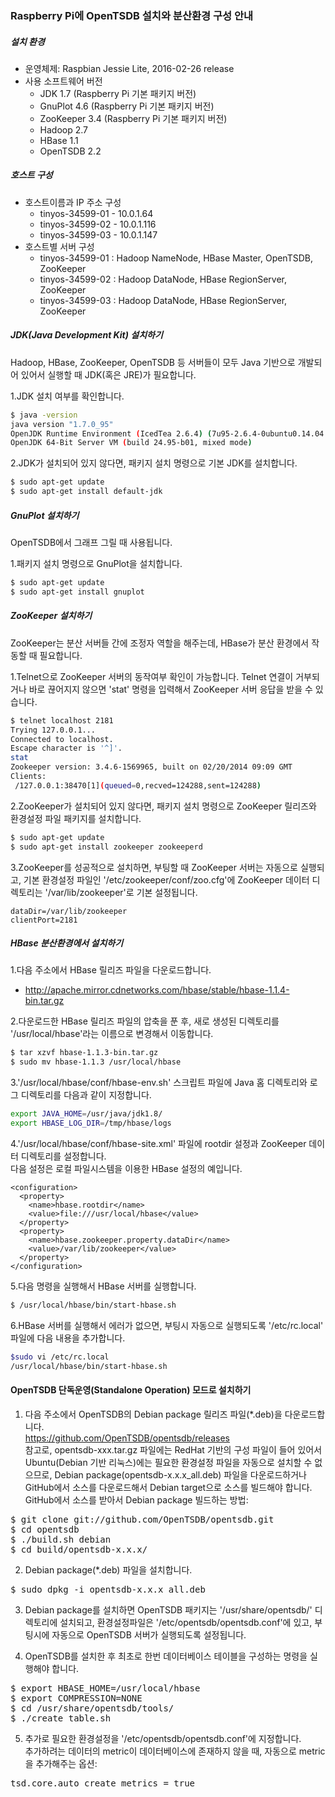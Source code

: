 ### Raspberry Pi에 OpenTSDB 설치와 분산환경 구성 안내

##### 설치 환경
* 운영체제: Raspbian Jessie Lite, 2016-02-26 release
* 사용 소프트웨어 버전
  - JDK 1.7 (Raspberry Pi 기본 패키지 버전)
  - GnuPlot 4.6 (Raspberry Pi 기본 패키지 버전)
  - ZooKeeper 3.4 (Raspberry Pi 기본 패키지 버전)
  - Hadoop 2.7
  - HBase 1.1
  - OpenTSDB 2.2

##### 호스트 구성
* 호스트이름과 IP 주소 구성
  - tinyos-34599-01 - 10.0.1.64
  - tinyos-34599-02 - 10.0.1.116
  - tinyos-34599-03 - 10.0.1.147
* 호스트별 서버 구성
  - tinyos-34599-01 : Hadoop NameNode, HBase Master, OpenTSDB, ZooKeeper
  - tinyos-34599-02 : Hadoop DataNode, HBase RegionServer, ZooKeeper
  - tinyos-34599-03 : Hadoop DataNode, HBase RegionServer, ZooKeeper

##### JDK(Java Development Kit) 설치하기
Hadoop, HBase, ZooKeeper, OpenTSDB 등 서버들이 모두 Java 기반으로 개발되어 있어서 실행할 때 JDK(혹은 JRE)가 필요합니다.

1.JDK 설치 여부를 확인합니다.
```sh
$ java -version
java version "1.7.0_95"
OpenJDK Runtime Environment (IcedTea 2.6.4) (7u95-2.6.4-0ubuntu0.14.04.2)
OpenJDK 64-Bit Server VM (build 24.95-b01, mixed mode)
```

2.JDK가 설치되어 있지 않다면, 패키지 설치 명령으로 기본 JDK를 설치합니다.
```sh
$ sudo apt-get update
$ sudo apt-get install default-jdk
```

##### GnuPlot 설치하기
OpenTSDB에서 그래프 그릴 때 사용됩니다.

1.패키지 설치 명령으로 GnuPlot을 설치합니다.
```sh
$ sudo apt-get update 
$ sudo apt-get install gnuplot 
```

##### ZooKeeper 설치하기
ZooKeeper는 분산 서버들 간에 조정자 역할을 해주는데, HBase가 분산 환경에서 작동할 때 필요합니다.

1.Telnet으로 ZooKeeper 서버의 동작여부 확인이 가능합니다. Telnet 연결이 거부되거나 바로 끊어지지 않으면 'stat' 명령을 입력해서 ZooKeeper 서버 응답을 받을 수 있습니다.
```sh
$ telnet localhost 2181
Trying 127.0.0.1...
Connected to localhost.
Escape character is '^]'.
stat
Zookeeper version: 3.4.6-1569965, built on 02/20/2014 09:09 GMT
Clients:
 /127.0.0.1:38470[1](queued=0,recved=124288,sent=124288)
```

2.ZooKeeper가 설치되어 있지 않다면, 패키지 설치 명령으로 ZooKeeper 릴리즈와 환경설정 파일 패키지를 설치합니다.
```sh
$ sudo apt-get update 
$ sudo apt-get install zookeeper zookeeperd 
```

3.ZooKeeper를 성공적으로 설치하면, 부팅할 때 ZooKeeper 서버는 자동으로 실행되고, 기본 환경설정 파일인 '/etc/zookeeper/conf/zoo.cfg'에 ZooKeeper 데이터 디렉토리는 '/var/lib/zookeeper'로 기본 설정됩니다. 
```
dataDir=/var/lib/zookeeper
clientPort=2181
```

##### HBase 분산환경에서 설치하기

1.다음 주소에서 HBase 릴리즈 파일을 다운로드합니다.
  - http://apache.mirror.cdnetworks.com/hbase/stable/hbase-1.1.4-bin.tar.gz

2.다운로드한 HBase 릴리즈 파일의 압축을 푼 후, 새로 생성된 디렉토리를 '/usr/local/hbase'라는 이름으로 변경해서 이동합니다.
```sh
$ tar xzvf hbase-1.1.3-bin.tar.gz 
$ sudo mv hbase-1.1.3 /usr/local/hbase
```

3.'/usr/local/hbase/conf/hbase-env.sh' 스크립트 파일에 Java 홈 디렉토리와 로그 디렉토리를 다음과 같이 지정합니다.
```sh
export JAVA_HOME=/usr/java/jdk1.8/
export HBASE_LOG_DIR=/tmp/hbase/logs 
```

4.'/usr/local/hbase/conf/hbase-site.xml' 파일에 rootdir 설정과 ZooKeeper 데이터 디렉토리를 설정합니다.</br>
다음 설정은 로컬 파일시스템을 이용한 HBase 설정의 예입니다.
```
<configuration> 
  <property> 
    <name>hbase.rootdir</name> 
    <value>file:///usr/local/hbase</value> 
  </property> 
  <property> 
    <name>hbase.zookeeper.property.dataDir</name> 
    <value>/var/lib/zookeeper</value> 
  </property> 
</configuration> 
```
5.다음 명령을 실행해서 HBase 서버를 실행합니다.
```sh
$ /usr/local/hbase/bin/start-hbase.sh
```

6.HBase 서버를 실행해서 에러가 없으면, 부팅시 자동으로 실행되도록 '/etc/rc.local' 파일에 다음 내용을 추가합니다.
```sh
$sudo vi /etc/rc.local
/usr/local/hbase/bin/start-hbase.sh
```

#### OpenTSDB 단독운영(Standalone Operation) 모드로 설치하기

1. 다음 주소에서 OpenTSDB의 Debian package 릴리즈 파일(*.deb)을 다운로드합니다.</br>
https://github.com/OpenTSDB/opentsdb/releases</br>
참고로, opentsdb-xxx.tar.gz 파일에는 RedHat 기반의 구성 파일이 들어 있어서 Ubuntu(Debian 기반 리눅스)에는 필요한 환경설정 파일을 자동으로 설치할 수 없으므로, Debian package(opentsdb-x.x.x_all.deb) 파일을 다운로드하거나 GitHub에서 소스를 다운로드해서 Debian target으로 소스를 빌드해야 합니다.</br>
GitHub에서 소스를 받아서 Debian package 빌드하는 방법:
<pre>
$ git clone git://github.com/OpenTSDB/opentsdb.git 
$ cd opentsdb 
$ ./build.sh debian 
$ cd build/opentsdb-x.x.x/
</pre>

2. Debian package(*.deb) 파일을 설치합니다.
<pre>
$ sudo dpkg -i opentsdb-x.x.x_all.deb
</pre>

3. Debian package를 설치하면 OpenTSDB 패키지는 '/usr/share/opentsdb/' 디렉토리에 설치되고, 환경설정파일은 '/etc/opentsdb/opentsdb.conf'에 있고, 부팅시에 자동으로 OpenTSDB 서버가 실행되도록 설정됩니다.

4. OpenTSDB를 설치한 후 최초로 한번 데이터베이스 테이블을 구성하는 명령을 실행해야 합니다.
<pre>
$ export HBASE_HOME=/usr/local/hbase 
$ export COMPRESSION=NONE 
$ cd /usr/share/opentsdb/tools/
$ ./create_table.sh
</pre>

5. 추가로 필요한 환경설정을 '/etc/opentsdb/opentsdb.conf'에 지정합니다.</br>
추가하려는 데이터의 metric이 데이터베이스에 존재하지 않을 때, 자동으로 metric을 추가해주는 옵션:
<pre>
tsd.core.auto_create_metrics = true
</pre>

